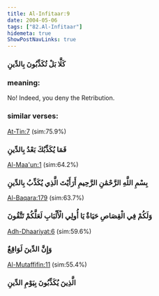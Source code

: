 ```yaml
---
title: Al-Infitaar:9
date: 2004-05-06
tags: ["82.Al-Infitaar"]
hidemeta: true 
ShowPostNavLinks: true 
---
```

### كَلَّا بَلْ تُكَذِّبُونَ بِالدِّينِ
### meaning: 
No! Indeed, you deny the Retribution.
### similar verses: 

[At-Tin:7](/95/7) (sim:75.9%)

### فَمَا يُكَذِّبُكَ بَعْدُ بِالدِّينِ

[Al-Maa'un:1](/107/1) (sim:64.2%)

### بِسْمِ اللَّهِ الرَّحْمَٰنِ الرَّحِيمِ أَرَأَيْتَ الَّذِي يُكَذِّبُ بِالدِّينِ

[Al-Baqara:179](/2/179) (sim:63.7%)

### وَلَكُمْ فِي الْقِصَاصِ حَيَاةٌ يَا أُولِي الْأَلْبَابِ لَعَلَّكُمْ تَتَّقُونَ

[Adh-Dhaariyat:6](/51/6) (sim:59.6%)

### وَإِنَّ الدِّينَ لَوَاقِعٌ

[Al-Mutaffifin:11](/83/11) (sim:55.4%)

### الَّذِينَ يُكَذِّبُونَ بِيَوْمِ الدِّينِ
